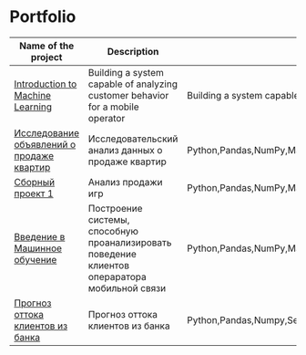 # Portfolio
| Name of the project | Description                         | Stack                |
|---------------------|--------------------------------------|----------------------|
| [Introduction to Machine Learning]((https://github.com/Ansoiloff/DSPROJECT_ENG/tree/main/Entry%20to%20ML))    | Building a system capable of analyzing customer behavior for a mobile operator   | Building a system capable of analyzing customer behavior for a mobile operator  | Python,Pandas,NumPy,Matplotllib,Seaborn,DecisionTreeClassifier,DecisionTreeRegressor,RandomForestRegressor,RandomForestClassifier,LogisticRegression,LinearRegressio,nmean_squared_error,accuracy_score|
|[Исследование объявлений о продаже квартир](https://github.com/Ansoiloff/DSPROJCTS/tree/main/%D0%9F%D1%80%D0%BE%D0%B4%D0%B0%D0%B6%D0%B0%20%D0%BA%D0%B2%D0%B0%D1%80%D1%82%D0%B8%D1%80)| Исследовательский анализ данных о продаже квартир   |Python,Pandas,NumPy,Matplotllib|
| [Сборный проект 1](https://github.com/Ansoiloff/DSPROJCTS/blob/main/%D0%A1%D0%B1%D1%80%D0%BD%D1%8B%D0%B8%CC%86%20%D0%9F%D1%80%D0%BE%D0%B5%D0%BA%D1%82-1/README.md#%D1%81%D0%B1%D0%BE%D1%80%D0%BD%D1%8B%D0%B9-%D0%BF%D1%80%D0%BE%D0%B5%D0%BA%D1%82-1)    | Анализ продажи игр   | Python,Pandas,NumPy,Matplotllib,SciPy,Seaborn|
| [Введение в Машинное обучение ](https://github.com/Ansoiloff/DSPROJCTS/tree/main/%D0%92%D0%B2%D0%B5%D0%B4%D0%B5%D0%BD%D0%B8%D0%B5%20%D0%B2%20%D0%BC%D0%B0%D1%88%D0%B8%D0%BD%D0%BD%D0%BE%D0%B5%20%D0%BE%D0%B1%D1%83%D1%87%D0%B5%D0%BD%D0%B8%D0%B5)| Построение системы, способную проанализировать поведение клиентов операратора мобильной связи  | Python,Pandas,NumPy,Matplotllib,Seaborn,DecisionTreeClassifier,DecisionTreeRegressor,RandomForestRegressor,RandomForestClassifier,LogisticRegression,LinearRegressio,nmean_squared_error,accuracy_score|
|[Прогноз оттока клиентов из банка ](https://github.com/Ansoiloff/DSPROJCTS/tree/main/%D0%9E%D1%82%D1%82%D0%BE%D0%BA%20%D0%BA%D0%BB%D0%B8%D0%B5%D0%BD%D1%82%D0%BE%D0%B2%20%D0%B1%D0%B0%D0%BD%D0%BA%D0%B0) |Прогноз оттока клиентов из банка | Python,Pandas,Numpy,Seaborn, Matplotlib, Sklearn|

